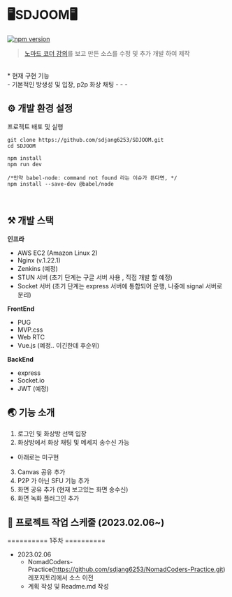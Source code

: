 
# 🖥️SDJOOM🖥️
[![npm version](https://img.shields.io/badge/npm-v6.14.17-blue)](https://www.npmjs.com/package/npm)
>[노마드 코더 강의](https://nomadcoders.co/noom/lobby)를 보고 만든 소스를 수정 및 추가 개발 하여 제작
<br> 
* 현재 구현 기능<br>
- 기본적인 방생성 및 입장, p2p 화상 채팅 
-
-
-
 <br>

## ⚙️ 개발 환경 설정
프로젝트 배포 및 실행

```
git clone https://github.com/sdjang6253/SDJOOM.git
cd SDJOOM

npm install
npm run dev 

/*만약 babel-node: command not found 라는 이슈가 뜬다면, */
npm install --save-dev @babel/node
```
<br>

## ⚒️ 개발 스택

**인프라**

- AWS EC2 (Amazon Linux 2)
- Nginx (v.1.22.1)
- Zenkins (예정)
- STUN 서버 (초기 단계는 구글 서버 사용 , 직접 개발 할 예정)
- Socket 서버 (초기 단계는 express 서버에 통합되어 운행, 나중에 signal 서버로 분리)

**FrontEnd**

- PUG
- MVP.css
- Web RTC
- Vue.js (예정.. 이긴한데 후순위)

**BackEnd**

- express
- Socket.io
- JWT (예정)


## 🌏 기능 소개
1. 로그인 및 화상방 선택 입장 
2. 화상방에서 화상 채팅 및 메세지 송수신 가능
- 아래로는 미구현
3. Canvas 공유 추가
4. P2P 가 아닌 SFU 기능 추가 
5. 화면 공유 추가 (현재 보고있는 화면 송수신)
6. 화면 녹화 플러그인 추가

## 📆 프로젝트 작업 스케줄 (2023.02.06~)
========== 1주차 ==========
* 2023.02.06 
    * NomadCoders-Practice(https://github.com/sdjang6253/NomadCoders-Practice.git) 레포지토리에서 소스 이전
    * 계획 작성 및 Readme.md 작성


